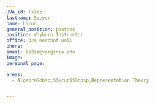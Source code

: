 ```yaml
---
UVA_id: ls2zz
lastname: Speyer
name: Liron
general_position: postdoc
position: Whyburn Instructor
office: 324 Kerchof Hall
phone:
email: ls2zz@virginia.edu
image:
personal_page:

areas:
  - Algebra&nbsp;$$\cup$$&nbsp;Representation Theory


---
```

